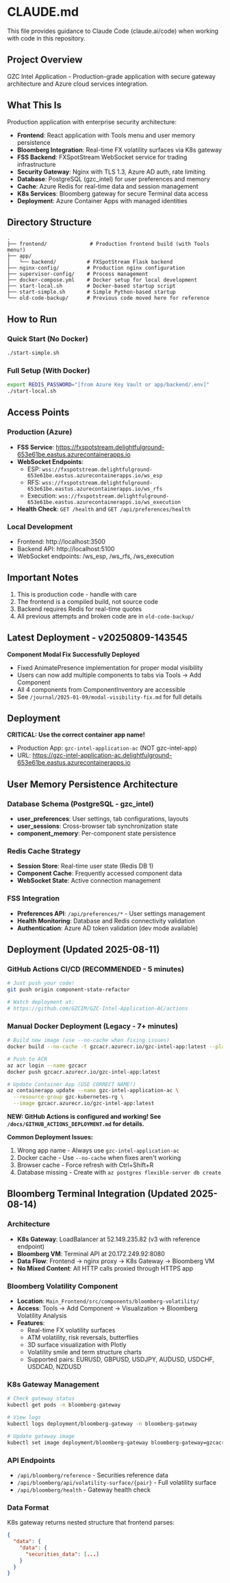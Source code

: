 # CLAUDE.md

This file provides guidance to Claude Code (claude.ai/code) when working with code in this repository.

## Project Overview

GZC Intel Application - Production-grade application with secure gateway architecture and Azure cloud services integration.

## What This Is

Production application with enterprise security architecture:
- **Frontend**: React application with Tools menu and user memory persistence
- **Bloomberg Integration**: Real-time FX volatility surfaces via K8s gateway
- **FSS Backend**: FXSpotStream WebSocket service for trading infrastructure
- **Security Gateway**: Nginx with TLS 1.3, Azure AD auth, rate limiting
- **Database**: PostgreSQL (gzc_intel) for user preferences and memory
- **Cache**: Azure Redis for real-time data and session management
- **K8s Services**: Bloomberg gateway for secure Terminal data access
- **Deployment**: Azure Container Apps with managed identities

## Directory Structure
```
.
├── frontend/              # Production frontend build (with Tools menu!)
├── app/
│   └── backend/          # FXSpotStream Flask backend
├── nginx-config/         # Production nginx configuration
├── supervisor-config/    # Process management
├── docker-compose.yml    # Docker setup for local development
├── start-local.sh        # Docker-based startup script
├── start-simple.sh       # Simple Python-based startup
└── old-code-backup/      # Previous code moved here for reference
```

## How to Run

### Quick Start (No Docker)
```bash
./start-simple.sh
```

### Full Setup (With Docker)
```bash
export REDIS_PASSWORD="[from Azure Key Vault or app/backend/.env]"
./start-local.sh
```

## Access Points

### Production (Azure)
- **FSS Service**: https://fxspotstream.delightfulground-653e61be.eastus.azurecontainerapps.io
- **WebSocket Endpoints**: 
  - ESP: `wss://fxspotstream.delightfulground-653e61be.eastus.azurecontainerapps.io/ws_esp`
  - RFS: `wss://fxspotstream.delightfulground-653e61be.eastus.azurecontainerapps.io/ws_rfs`
  - Execution: `wss://fxspotstream.delightfulground-653e61be.eastus.azurecontainerapps.io/ws_execution`
- **Health Check**: `GET /health` and `GET /api/preferences/health`

### Local Development
- Frontend: http://localhost:3500
- Backend API: http://localhost:5100
- WebSocket endpoints: /ws_esp, /ws_rfs, /ws_execution

## Important Notes

1. This is production code - handle with care
2. The frontend is a compiled build, not source code
3. Backend requires Redis for real-time quotes
4. All previous attempts and broken code are in `old-code-backup/`

## Latest Deployment - v20250809-143545

**Component Modal Fix Successfully Deployed**
- Fixed AnimatePresence implementation for proper modal visibility
- Users can now add multiple components to tabs via Tools → Add Component
- All 4 components from ComponentInventory are accessible
- See `/journal/2025-01-09/modal-visibility-fix.md` for full details

## Deployment

**CRITICAL: Use the correct container app name!**
- Production App: `gzc-intel-application-ac` (NOT gzc-intel-app)
- URL: https://gzc-intel-application-ac.delightfulground-653e61be.eastus.azurecontainerapps.io

## User Memory Persistence Architecture

### Database Schema (PostgreSQL - gzc_intel)
- **user_preferences**: User settings, tab configurations, layouts
- **user_sessions**: Cross-browser tab synchronization state
- **component_memory**: Per-component state persistence

### Redis Cache Strategy  
- **Session Store**: Real-time user state (Redis DB 1)
- **Component Cache**: Frequently accessed component data
- **WebSocket State**: Active connection management

### FSS Integration
- **Preferences API**: `/api/preferences/*` - User settings management
- **Health Monitoring**: Database and Redis connectivity validation
- **Authentication**: Azure AD token validation (dev mode available)

## Deployment (Updated 2025-08-11)

### GitHub Actions CI/CD (RECOMMENDED - 5 minutes)
```bash
# Just push your code!
git push origin component-state-refactor

# Watch deployment at:
# https://github.com/GZCIM/GZC-Intel-Application-AC/actions
```

### Manual Docker Deployment (Legacy - 7+ minutes)
```bash
# Build new image (use --no-cache when fixing issues)
docker build --no-cache -t gzcacr.azurecr.io/gzc-intel-app:latest --platform linux/amd64 .

# Push to ACR
az acr login --name gzcacr
docker push gzcacr.azurecr.io/gzc-intel-app:latest

# Update Container App (USE CORRECT NAME!)
az containerapp update --name gzc-intel-application-ac \
  --resource-group gzc-kubernetes-rg \
  --image gzcacr.azurecr.io/gzc-intel-app:latest
```

**NEW: GitHub Actions is configured and working! See `/docs/GITHUB_ACTIONS_DEPLOYMENT.md` for details.**

**Common Deployment Issues:**
1. Wrong app name - Always use `gzc-intel-application-ac`
2. Docker cache - Use `--no-cache` when fixes aren't working
3. Browser cache - Force refresh with Ctrl+Shift+R
4. Database missing - Create with `az postgres flexible-server db create`

## Bloomberg Terminal Integration (Updated 2025-08-14)

### Architecture
- **K8s Gateway**: LoadBalancer at 52.149.235.82 (v3 with reference endpoint)
- **Bloomberg VM**: Terminal API at 20.172.249.92:8080
- **Data Flow**: Frontend → nginx proxy → K8s Gateway → Bloomberg VM
- **No Mixed Content**: All HTTP calls proxied through HTTPS app

### Bloomberg Volatility Component
- **Location**: `Main_Frontend/src/components/bloomberg-volatility/`
- **Access**: Tools → Add Component → Visualization → Bloomberg Volatility Analysis
- **Features**:
  - Real-time FX volatility surfaces
  - ATM volatility, risk reversals, butterflies
  - 3D surface visualization with Plotly
  - Volatility smile and term structure charts
  - Supported pairs: EURUSD, GBPUSD, USDJPY, AUDUSD, USDCHF, USDCAD, NZDUSD

### K8s Gateway Management
```bash
# Check gateway status
kubectl get pods -n bloomberg-gateway

# View logs
kubectl logs deployment/bloomberg-gateway -n bloomberg-gateway

# Update gateway image
kubectl set image deployment/bloomberg-gateway bloomberg-gateway=gzcacr.azurecr.io/bloomberg-gateway:v3 -n bloomberg-gateway
```

### API Endpoints
- `/api/bloomberg/reference` - Securities reference data
- `/api/bloomberg/api/volatility-surface/{pair}` - Full volatility surface
- `/api/bloomberg/health` - Gateway health check

### Data Format
K8s gateway returns nested structure that frontend parses:
```json
{
  "data": {
    "data": {
      "securities_data": [...]
    }
  }
}
```